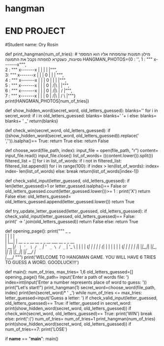 # hangman
# END PROJECT
#Student name: Ory Rosin

def print_hangman(num_of_tries):
    # מילון תמונות שהמפתח אליו הוא המספר נסיונות, כשנקרא למפתח נקבל את התמונה
    HANGMAN_PHOTOS={0 : '', 1 : """
     x-------x""",\
    2 : """
    x-------x
    |
    |
    |
    |
    |""",\
    3: """
    x-------x
    |       |
    |       0
    |
    |
    |
    """,\
    4 : """
    x-------x
    |       |
    |       0
    |       |
    |
    |""",\
    5 : """
    x-------x
    |       |
    |       0
    |      /|\\
    |
    |""",\
    6 : """
    x-------x
    |       |
    |       0
    |      /|\\
    |      /
    |""",\
    7 : """
    x-------x
    |       |
    |       0
    |      /|\\
    |      / \\
    |"""} 
    print(HANGMAN_PHOTOS[num_of_tries])

def show_hidden_word(secret_word, old_letters_guessed):
    blanks=''
    for i in secret_word:
        if i in old_letters_guessed:
            blanks= blanks+' '+ i
        else:
            blanks= blanks+ ' _'
    return(blanks)

def check_win(secret_word, old_letters_guessed):
    if ((show_hidden_word(secret_word, old_letters_guessed)).replace(' ','')).isalpha()== True:
        return True
    else:
        return False

def choose_word(file_path, index):
    input_file = open(file_path, "r")
    content= input_file.read()
    input_file.close()
    list_of_words= ((content.lower()).split())
    filtered_list = [] 
    for i in list_of_words: 
        if i not in filtered_list: 
            filtered_list.append(i)
    for i in range(100):
        if index > len(list_of_words):
            index= index- len(list_of_words)
        else:
            break
    return(list_of_words[index-1])

def check_valid_input(letter_guessed, old_letters_guessed):
    if len(letter_guessed)>1 or letter_guessed.isalpha()== False or old_letters_guessed.count(letter_guessed.lower())>= 1 :
        print('X')
        return False
    else:
        old_letters_guessed= old_letters_guessed.append(letter_guessed.lower())
        return True

def try_update_letter_guessed(letter_guessed, old_letters_guessed):
    if check_valid_input(letter_guessed, old_letters_guessed)== False:  
        print(' -> '.join(old_letters_guessed))
        return False
    else:
        return True

def opening_page():
    print("""               _    _                                         
              | |  | |                                        
              | |__| | __ _ _ __   __ _ _ __ ___   __ _ _ __  
              |  __  |/ _` | '_ \ / _` | '_ ` _ \ / _` | '_ \ 
              | |  | | (_| | | | | (_| | | | | | | (_| | | | |
              |_|  |_|\__,_|_| |_|\__, |_| |_| |_|\__,_|_| |_|
                       __/ |                      
                      |____/ """)
    print('WELCOME TO HANGMAN GAME. YOU WILL HAVE 6 TRIES TO GUESS A WORD. GOODLUCK!!!') 

def main():
    num_of_tries, max_tries= 1,6
    old_letters_guessed=[]
    opening_page()
    file_path= input('Enter a path of words file: ')
    index=int(input('Enter a number represents place of word to guess: '))
    print("Let's start!")
    print_hangman(1)
    secret_word=choose_word(file_path, index)
    print(len(secret_word)* ' _')
    while num_of_tries <= max_tries:
        letter_guessed=input('Guess a letter: ')
        if check_valid_input(letter_guessed, old_letters_guessed)== True:
            if letter_guessed in secret_word:
               print(show_hidden_word(secret_word, old_letters_guessed))
               if check_win(secret_word, old_letters_guessed)== True:
                   print('WIN')
                   break
            else:
                print(':(')
                num_of_tries= num_of_tries+1
                print_hangman(num_of_tries)
                print(show_hidden_word(secret_word, old_letters_guessed))
                if num_of_tries==7:
                    print('LOSE') 

if __name__ == "__main__":
        main()

